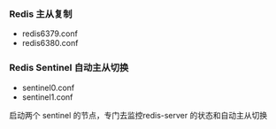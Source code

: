 ### Redis 主从复制

- redis6379.conf
- redis6380.conf

### Redis Sentinel 自动主从切换

- sentinel0.conf
- sentinel1.conf

启动两个 sentinel 的节点，专门去监控redis-server 的状态和自动主从切换
